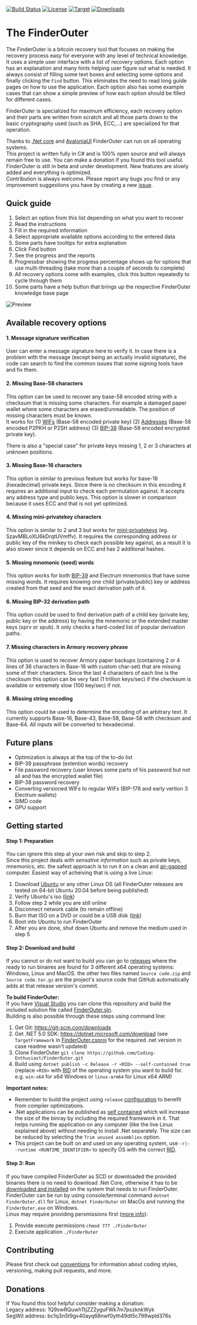 [![Build Status](https://travis-ci.com/Coding-Enthusiast/FinderOuter.svg?branch=master)](https://travis-ci.com/Coding-Enthusiast/FinderOuter)
[![License](https://img.shields.io/badge/license-MIT-blue.svg)](https://github.com/Coding-Enthusiast/FinderOuter/blob/master/License)
[![Target](https://img.shields.io/badge/dynamic/xml?color=%23512bd4&label=target&query=%2F%2FTargetFramework%5B1%5D&url=https%3A%2F%2Fraw.githubusercontent.com%2FCoding-Enthusiast%2FFinderOuter%2Fmaster%2FSrc%2FFinderOuter%2FFinderOuter.csproj&logo=.net)](https://github.com/Coding-Enthusiast/FinderOuter/blob/master/Src/FinderOuter/FinderOuter.csproj)
[![Downloads](https://img.shields.io/github/downloads/Coding-Enthusiast/FinderOuter/total)](https://github.com/Coding-Enthusiast/FinderOuter/releases)

# The FinderOuter
The FinderOuter is a bitcoin recovery tool that focuses on making the recovery process easy for everyone with any level of
technical knowledge. It uses a simple user interface with a list of recovery options. Each option has an explanation and many
hints helping user figure out what is needed. It always consist of filling some text boxes and selecting some options and finally
clicking the `Find` button. This eliminates the need to read long guide pages on how to use the application. Each option also has
some example cases that can show a simple preview of how each option should be filled for different cases.  

FinderOuter is specialized for maximum efficiency, each recovery option and their parts are written from scratch and all those parts 
down to the basic cryptography used (such as SHA, ECC,...) are specialized for that operation.  

Thanks to [.Net core](https://github.com/dotnet/core) and [AvaloniaUI](https://github.com/AvaloniaUI/Avalonia) FinderOuter 
can run on all operating systems.  
This project is written fully in C# and is 100% open source and will always remain free to use. You can make a donation if you found this tool useful.  
FinderOuter is still in beta and under development. New features are slowly added and everything is optimized.  
Contribution is always welcome. Please report any bugs you find or any improvement suggestions you have by creating a new 
[issue](https://github.com/Coding-Enthusiast/FinderOuter/issues/new/choose).

## Quick guide
1. Select an option from this list depending on what you want to recover
2. Read the instructions
3. Fill in the required information
4. Select appropriate available options according to the entered data
5. Some parts have tooltips for extra explanation
6. Click Find button
7. See the progress and the reports
8. Progressbar showing the progress percentage shows up for options that use multi-threading 
(take more than a couple of seconds to complete)
9. All recovery options come with examples, click this button repeatedly to cycle through them
10. Some parts have a help button that brings up the respective FinderOuter knowledge base page

![Preview](/Doc/Images/MainPreview.jpg)

## Available recovery options
#### 1. Message signature verification  
User can enter a message signature here to verify it. In case there is a problem with the message (except being an 
actually invalid signature), the code can search to find the common issues that some signing tools have and fix them.

#### 2. Missing Base-58 characters
This option can be used to recover any base-58 encoded string with a checksum that is missing some characters. For example 
a damaged paper wallet where some characters are erased/unreadable. The position of missing characters must be known.  
It works for (1) [WIFs](https://en.bitcoin.it/wiki/Wallet_import_format) (Base-58 encoded private key) 
(2) [Addresses](https://en.bitcoin.it/wiki/Address) (Base-58 encoded P2PKH or P2SH address) 
(3) [BIP-38](https://github.com/bitcoin/bips/blob/master/bip-0038.mediawiki) (Base-58 encoded encrypted private key).  

There is also a "special case" for private keys missing 1, 2 or 3 characters at _unknown_ positions.

#### 3. Missing Base-16 characters
This option is similar to previous feature but works for base-16 (hexadecimal) private keys. Since there is no checksum in this
encoding it requires an additional input to check each permutation against. It accepts any address type and public keys.
This option is slower in comparison because it uses ECC and that is not yet optimized.

#### 4. Missing mini-privatekey characters
This option is similar to 2 and 3 but works for [mini-privatekeys](https://en.bitcoin.it/wiki/Mini_private_key_format)
(eg. SzavMBLoXU6kDrqtUVmffv). It requires the corresponding address or public key of the minikey to check
each possible key against, as a result it is also slower since it depends on ECC and has 2 additional hashes.

#### 5. Missing mnomonic (seed) words 
This option works for both [BIP-39](https://github.com/bitcoin/bips/blob/master/bip-0039.mediawiki) and Electrum mnemonics
that have some missing words. It requires knowing one child (private/public) key or address created from that seed and the 
exact derivation path of it.

#### 6. Missing BIP-32 derivation path
This option could be used to find derivation path of a child key (private key, public key or the address) by having the mnemonic
or the extended master keys (xprv or xpub). It only checks a hard-coded list of popular derivation paths.

#### 7. Missing characters in Armory recovery phrase
This option is used to recover Armory paper backups (containing 2 or 4 lines of 36 characters in Base-16 with custom char-set)
that are missing some of their characters. Since the last 4 characters of each line is the checksum this option can be very fast
(1 trillion keys/sec) if the checksum is available or extremely slow (100 key/sec) if not.

#### 8. Missing string encoding
This option could be used to determine the encoding of an arbitrary text. It currently supports Base-16, Base-43, Base-58, 
Base-58 with checksum and Base-64. All inputs will be converted to hexadecimal.


## Future plans
* Optimization is always at the top of the to-do list
* BIP-39 passphrase (extention words) recovery
* File password recovery (user knows some parts of his password but not all and has the encrypted wallet file)
* BIP-38 password recovery
* Converting versioned WIFs to regular WIFs (BIP-178 and early vertion 3 Electrum wallets)
* SIMD code
* GPU support

## Getting started
#### Step 1: Preparation
You can ignore this step at your own risk and skip to step 2.  
Since this project deals with _sensative information_ such as private keys, mnemonics, etc. the safest approach is to run it 
on a clean and [air-gapped](https://en.wikipedia.org/wiki/Air_gap_(networking)) computer. Easiest way of acheiving that is using
a live Linux:  
1. Download [Ubuntu](https://ubuntu.com/download/desktop) or any other Linux OS (all FinderOuter releases are tested on 64-bit
Ubuntu 20.04 before being published)
2. Verify Ubuntu's iso ([link](https://ubuntu.com/tutorials/tutorial-how-to-verify-ubuntu#1-overview))
3. Follow step 2 while you are still online
4. Disconnect network cable (to remain offline)
5. Burn that ISO on a DVD or could be a USB disk 
([link](https://ubuntu.com/tutorials/try-ubuntu-before-you-install#1-getting-started))
5. Boot into Ubuntu to run FinderOuter
6. After you are done, shut down Ubuntu and remove the medium used in step 5

#### Step 2: Download and build
If you cannot or do not want to build you can go to [releases](https://github.com/Coding-Enthusiast/FinderOuter/releases) where
the ready to run binaires are found for 3 different x64 operating systems: Windows, Linux and MacOS. 
the other two files named `Source code.zip` and `Source code.tar.gz` are the project's source code that GitHub automatically adds
at that release version's commit.  

**To build FinderOuter:**  
If you have [Visual Studio](https://visualstudio.microsoft.com/downloads/) you can clone this repository and build the included
solution file called [FinderOuter.sln](https://github.com/Coding-Enthusiast/FinderOuter/blob/master/Src/FinderOuter.sln).  
Building is also possible through these steps using command line: 
1. Get Git: https://git-scm.com/downloads
2. Get .NET 5.0 SDK: https://dotnet.microsoft.com/download (see `TargetFramework` in
[FinderOuter.csproj](https://github.com/Coding-Enthusiast/FinderOuter/blob/master/Src/FinderOuter/FinderOuter.csproj)
for the required .net version in case readme wasn't updated)
3. Clone FinderOuter `git clone https://github.com/Coding-Enthusiast/FinderOuter.git`
4. Build using `dotnet publish -c Release -r <RID> --self-contained true` (replace `<RID>` with [RID](https://docs.microsoft.com/en-us/dotnet/core/rid-catalog)
of the operating system you want to build for. e.g. `win-x64` for x64 Windows or `linux-arm64` for Linux x64 ARM)

**Important notes:**  
- Remember to build the project using `release` [configuration](https://docs.microsoft.com/en-us/dotnet/core/tools/dotnet-build)
to benefit from compiler optimizations.  
- .Net applications can be published as [self contained](https://docs.microsoft.com/en-us/dotnet/core/deploying/) which will 
increase the size of the binray by including the required framework in it. That helps running the application on any computer 
(like the live Linux explained above) without needing to install .Net separately. The size can be reduced by selecting the
`Trim unused assemblies` option.  
- This project can be built on and used on any operating system, use `-r|--runtime <RUNTIME_IDENTIFIER>` to specify OS
with the correct [RID](https://docs.microsoft.com/en-us/dotnet/core/rid-catalog).  

#### Step 3: Run
If you have compiled FinderOuter as SCD or downloaded the provided binaries there is no need to download .Net Core, otherwise it
has to be [downloaded and installed](https://dotnet.microsoft.com/download) on the system that needs to run FinderOuter.  
FinderOuter can be run by using console/terminal command `dotnet FinderOuter.dll` for Linux, `dotnet FinderOuter` on MacOs and running the 
`FinderOuter.exe` on Windows.  
Linux may require providing persmissions first
([more info](https://stackoverflow.com/questions/46843863/how-to-run-net-core-console-app-on-linux)):  
1. Provide execute permissions `chmod 777 ./FinderOuter`
2. Execute application `./FinderOuter`

## Contributing
Please first check out [conventions](https://github.com/Autarkysoft/Conventions) for information about coding styles, 
versioning, making pull requests, and more.

## Donations
If You found this tool helpful consider making a donation:  
Legacy address: 1Q9swRQuwhTtjZZ2yguFWk7m7pszknkWyk  
SegWit address: bc1q3n5t9gv40ayq68nwf0yth49dt5c799wpld376s
